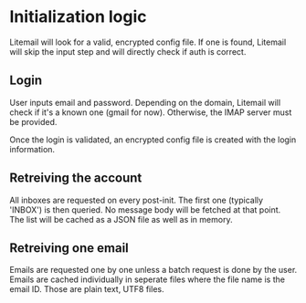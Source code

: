 # Initialization logic
Litemail will look for a valid, encrypted config file. If one is found, Litemail will skip the input step and will directly check if auth is correct.

## Login
User inputs email and password. Depending on the domain, Litemail will check if it's a known one (gmail for now). Otherwise, the IMAP server must be provided. 

Once the login is validated, an encrypted config file is created with the login information. 

## Retreiving the account
All inboxes are requested on every post-init. The first one (typically 'INBOX') is then queried. No message body will be fetched at that point. The list will be cached as a JSON file as well as in memory. 

## Retreiving one email
Emails are requested one by one unless a batch request is done by the user. Emails are cached individually in seperate files where the file name is the email ID. Those are plain text, UTF8 files.
